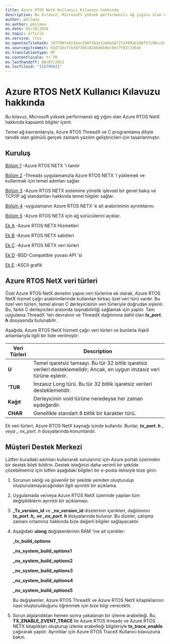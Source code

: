 ```yaml
---
title: Azure RTOS NetX Kullanıcı Kılavuzu hakkında
description: Bu kılavuz, Microsoft yüksek performanslı ağ yığını olan Azure RTOS NetX hakkında kapsamlı bilgiler içerir.
author: philmea
ms.author: philmea
ms.date: 05/19/2020
ms.topic: article
ms.service: rtos
ms.openlocfilehash: 7d77997e8c5bac598f382e1169a56727af09ab108f57c90cc6265df0691b5926
ms.sourcegitcommit: 93d716cf7e3d735b18246d659ec9ec7f82c336de
ms.translationtype: MT
ms.contentlocale: tr-TR
ms.lasthandoff: 08/07/2021
ms.locfileid: "116796421"
---
```

# <a name="about-the-azure-rtos-netx-user-guide"></a>Azure RTOS NetX Kullanıcı Kılavuzu hakkında

Bu kılavuz, Microsoft yüksek performanslı ağ yığını olan Azure RTOS NetX hakkında kapsamlı bilgiler içerir.

Temel ağ kavramlarıyla, Azure RTOS ThreadX ve C programlama diliyle tanıdık olan gömülü gerçek zamanlı yazılım geliştiricileri için tasarlanmıştır.

## <a name="organization"></a>Kuruluş

[Bölüm 1](chapter1.md) -Azure RTOS NETX 'i tanıtır

[Bölüm 2](chapter2.md) -Threadx uygulamanızla Azure RTOS NETX 'i yüklemek ve kullanmak için temel adımları sağlar.

[Bölüm 3](chapter3.md) -Azure RTOS NETX sistemine yönelik işlevsel bir genel bakış ve TCP/IP ağ standartları hakkında temel bilgiler sağlar.

[Bölüm 4](chapter4.md) -uygulamanın Azure RTOS NETX 'e ait arabiriminin ayrıntılarını.

[Bölüm 5](chapter5.md) -Azure RTOS NETX için ağ sürücülerini açıklar.

[Ek A](appendix-a.md) -Azure RTOS NETX Hizmetleri

[Ek B](appendix-b.md) -Azure RTOS NETX sabitleri

[Ek C](appendix-c.md) -Azure RTOS NETX veri türleri

[Ek D](appendix-d.md) -BSD-Compatible yuvası API 'si

[Ek E](appendix-e.md) -ASCII grafik

## <a name="azure-rtos-netx-data-types"></a>Azure RTOS NetX veri türleri

Özel Azure RTOS NetX denetim yapısı veri türlerine ek olarak, Azure RTOS NetX hizmet çağrı arabirimlerinde kullanılan birkaç özel veri türü vardır. Bu özel veri türleri, temel alınan C derleyicisinin veri türleriyle doğrudan eşlenir. Bu, farklı C derleyicileri arasında taşınabilirliği sağlamak için yapılır. Tam uygulama ThreadX 'ten devralınır ve ThreadX dağıtımına dahil olan ***tx_port. h*** dosyasında bulunabilir.

Aşağıda, Azure RTOS NetX hizmeti çağrı veri türleri ve bunlarla ilişkili anlamlarıyla ilgili bir liste verilmiştir:

| Veri Türleri | Description  |
| --------- | ------------------------------------------------------------------------------------------------------------------------------------- |
| **U**  | Temel işaretsiz tamsayı. Bu tür 32 bitlik işaretsiz verileri desteklemelidir; Ancak, en uygun imzasız veri türüne eşlenir. |
| **'TUR** | İmzasız Long türü. Bu tür 32 bitlik işaretsiz verileri desteklemelidir.                                                                      |
| **Kağıt**  | Derleyicinin void türüne neredeyse her zaman eşdeğerdir.                                                                                 |
| **CHAR**  | Genellikle standart 8 bitlik bir karakter türü.                                                                                           |

Ek veri türleri, Azure RTOS NetX kaynağı içinde kullanılır. Bunlar, ***tx_port. h** _ veya _ *_nx_port. h_** dosyalarında konumlardır.

## <a name="customer-support-center"></a>Müşteri Destek Merkezi

Lütfen buradaki adımları kullanarak sorularınız için Azure portalı üzerinden bir destek bileti bildirin. Destek isteğinizi daha verimli bir şekilde çözebilmemiz için lütfen aşağıdaki bilgileri bir e-posta iletisiyle bize girin:

1. Sorunun sıklığı ve güvenilir bir şekilde yeniden oluşturulup oluşturulamayacağından ilgili ayrıntılı bir açıklama.

2. Uygulamada ve/veya Azure RTOS NetX üzerinde yapılan tüm değişikliklerin ayrıntılı bir açıklaması.

3. **_Tx_version_id** ve **_nx_version_id** dizelerinin içerikleri, dağılımının **_tx_port. h_*_ ve _*_nx_port. h_** dosyalarında bulunur. Bu dizeler, çalışma zamanı ortamınız hakkında bize değerli bilgiler sağlayacaktır.

4. Aşağıdaki **ulong** değişkenlerinin RAM 'ine ait içerikler:

    **_tx_build_options**

    **_nx_system_build_options1**

    **_nx_system_build_options2**

    **_nx_system_build_options3**

    **_nx_system_build_options4**

    **_nx_system_build_options5**

    Bu değişkenler, Azure RTOS ThreadX ve Azure RTOS NetX kitaplıklarının nasıl oluşturulduğunu öğrenmek için bize bilgi verecektir.

5. Sorun algılandıktan hemen sonra yakalanan bir izleme arabelleği. Bu, **TX_ENABLE_EVENT_TRACE** Ile Azure RTOS threadx ve Azure RTOS NETX kitaplıkları oluşturup izleme arabelleği bilgileriyle **tx_trace_enable** çağırarak yapılır. Ayrıntılar için Azure RTOS TraceX Kullanıcı kılavuzuna bakın.
